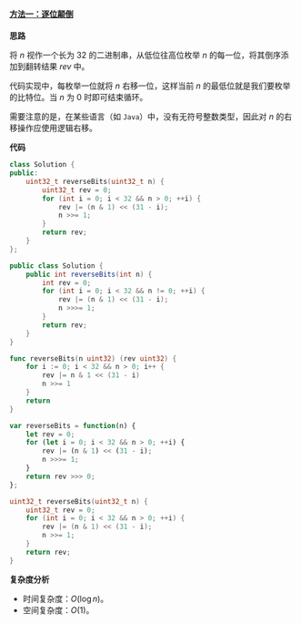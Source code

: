 ﻿#### [方法一：逐位颠倒](https://leetcode.cn/problems/reverse-bits/solutions/685436/dian-dao-er-jin-zhi-wei-by-leetcode-solu-yhxz/)

**思路**

将 $n$ 视作一个长为 $32$ 的二进制串，从低位往高位枚举 $n$ 的每一位，将其倒序添加到翻转结果 $rev$ 中。

代码实现中，每枚举一位就将 $n$ 右移一位，这样当前 $n$ 的最低位就是我们要枚举的比特位。当 $n$ 为 $0$ 时即可结束循环。

需要注意的是，在某些语言（如 `Java`）中，没有无符号整数类型，因此对 $n$ 的右移操作应使用逻辑右移。

**代码**

```cpp
class Solution {
public:
    uint32_t reverseBits(uint32_t n) {
        uint32_t rev = 0;
        for (int i = 0; i < 32 && n > 0; ++i) {
            rev |= (n & 1) << (31 - i);
            n >>= 1;
        }
        return rev;
    }
};
```

```java
public class Solution {
    public int reverseBits(int n) {
        int rev = 0;
        for (int i = 0; i < 32 && n != 0; ++i) {
            rev |= (n & 1) << (31 - i);
            n >>>= 1;
        }
        return rev;
    }
}
```

```go
func reverseBits(n uint32) (rev uint32) {
    for i := 0; i < 32 && n > 0; i++ {
        rev |= n & 1 << (31 - i)
        n >>= 1
    }
    return
}
```

```javascript
var reverseBits = function(n) {
    let rev = 0;
    for (let i = 0; i < 32 && n > 0; ++i) {
        rev |= (n & 1) << (31 - i);
        n >>>= 1;
    }
    return rev >>> 0;
};
```

```c
uint32_t reverseBits(uint32_t n) {
    uint32_t rev = 0;
    for (int i = 0; i < 32 && n > 0; ++i) {
        rev |= (n & 1) << (31 - i);
        n >>= 1;
    }
    return rev;
}
```

**复杂度分析**

-   时间复杂度：$O(\log n)$。
-   空间复杂度：$O(1)$。
